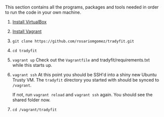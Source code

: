 This section contains all the programs, packages and tools needed in order to run the code in your own machine.

1. [Install VirtualBox](https://www.virtualbox.org/wiki/Downloads)

2. [Install Vagrant](http://www.vagrantup.com/downloads.html)

3. `git clone https://github.com/rosariomgomez/tradyfit.git`

4. `cd tradyfit`

5. `vagrant up`
    Check out the `Vagrantfile` and tradyfit/requirements.txt while this starts up.

6. `vagrant ssh`
    At this point you should be SSH'd into a shiny new Ubuntu Trusty VM. The
    `tradyfit` directory you started with should be synced to `/vagrant`.

    If not, run `vagrant reload` and `vagrant ssh` again. You should see the
    shared folder now.

7. `cd /vagrant/tradyfit`